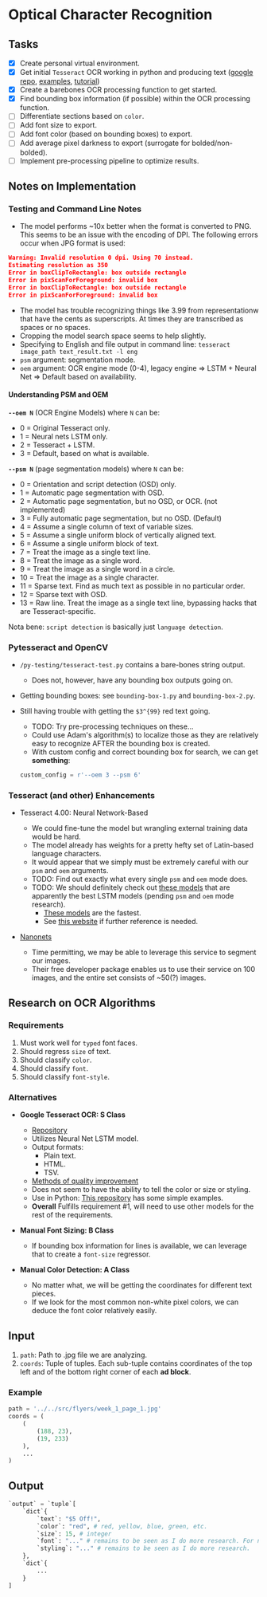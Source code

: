 # Optical Character Recognition

## Tasks

* [x] Create personal virtual environment.
* [x] Get initial `Tesseract` OCR working in python and producing text ([google repo](https://github.com/tesseract-ocr/tesseract), [examples](https://github.com/nikhilkumarsingh/tesseract-python), [tutorial](https://nanonets.com/blog/ocr-with-tesseract/#introduction))
* [x] Create a barebones OCR processing function to get started.
* [x] Find bounding box information (if possible) within the OCR processing function.
* [ ] Differentiate sections based on `color`.
* [ ] Add font size to export.
* [ ] Add font color (based on bounding boxes) to export.
* [ ] Add average pixel darkness to export (surrogate for bolded/non-bolded).
* [ ] Implement pre-processing pipeline to optimize results.

## Notes on Implementation

### Testing and Command Line Notes

* The model performs ~10x better when the format is converted to PNG. This seems to be an issue with 
the encoding of DPI. The following errors occur when JPG format is used:

```JSON
Warning: Invalid resolution 0 dpi. Using 70 instead.
Estimating resolution as 350
Error in boxClipToRectangle: box outside rectangle
Error in pixScanForForeground: invalid box
Error in boxClipToRectangle: box outside rectangle
Error in pixScanForForeground: invalid box
```

* The model has trouble recognizing things like 3.99 from representationw that have the cents as superscripts. At times they are transcribed as spaces or no spaces.
* Cropping the model search space seems to help slightly.
* Specifying to English and file output in command line: `tesseract image_path text_result.txt -l eng`
* `psm` argument: segmentation mode.
* `oem` argument: OCR engine mode (0-4), legacy engine => LSTM + Neural Net => Default based on availability.

#### Understanding PSM and OEM

**`--oem N`** (OCR Engine Models) where `N` can be:

* 0 = Original Tesseract only.
* 1 = Neural nets LSTM only.
* 2 = Tesseract + LSTM.
* 3 = Default, based on what is available.

**`--psm N`** (page segmentation models) where `N` can be:

* 0 = Orientation and script detection (OSD) only.
* 1 = Automatic page segmentation with OSD.
* 2 = Automatic page segmentation, but no OSD, or OCR. (not implemented)
* 3 = Fully automatic page segmentation, but no OSD. (Default)
* 4 = Assume a single column of text of variable sizes.
* 5 = Assume a single uniform block of vertically aligned text.
* 6 = Assume a single uniform block of text.
* 7 = Treat the image as a single text line.
* 8 = Treat the image as a single word.
* 9 = Treat the image as a single word in a circle.
* 10 = Treat the image as a single character.
* 11 = Sparse text. Find as much text as possible in no particular order.
* 12 = Sparse text with OSD.
* 13 = Raw line. Treat the image as a single text line, bypassing hacks that are Tesseract-specific.

Nota bene: `script detection` is basically just `language detection`.


### Pytesseract and OpenCV

* `/py-testing/tesseract-test.py` contains a bare-bones string output.
  * Does not, however, have any bounding box outputs going on.
* Getting bounding boxes: see `bounding-box-1.py` and `bounding-box-2.py`.
* Still having trouble with getting the `$3^{99}` red text going. 
  * TODO: Try pre-processing techniques on these...
  * Could use Adam's algorithm(s) to localize those as they are relatively easy to recognize AFTER the bounding box is created.
  * With custom config and correct bounding box for search, we can get **something**:

  ```python
  custom_config = r'--oem 3 --psm 6'
  ```

### Tesseract (and other) Enhancements

* Tesseract 4.00: Neural Network-Based
  * We could fine-tune the model but wrangling external training data would be hard.
  * The model already has weights for a pretty hefty set of Latin-based language characters.
  * It would appear that we simply must be extremely careful with our `psm` and `oem` arguments.
  * TODO: Find out exactly what every single `psm` and `oem` mode does.
  * TODO: We should definitely check out [these models](https://github.com/tesseract-ocr/tessdata_best) that are apparently the best LSTM models (pending `psm` and `oem` mode research).
    * [These models](https://github.com/tesseract-ocr/tessdata_fast) are the fastest.
    * See [this website](https://www.endpoint.com/blog/2018/07/09/training-tesseract-models-from-scratch) if further reference is needed.

* [Nanonets](https://nanonets.com/pricing/)
  * Time permitting, we may be able to leverage this service to segment our images.
  * Their free developer package enables us to use their service on 100 images, and the 
  entire set consists of ~50(?) images.


## Research on OCR Algorithms

### Requirements

1. Must work well for `typed` font faces.
2. Should regress `size` of text.
3. Should classify `color`.
4. Should classify `font`.
5. Should classify `font-style`.

### Alternatives

* **Google Tesseract OCR: S Class**
  * [Repository](https://github.com/tesseract-ocr/tesseract)
  * Utilizes Neural Net LSTM model.
  * Output formats: 
    * Plain text.
	* HTML.
	* TSV. 
  * [Methods of quality improvement](https://github.com/tesseract-ocr/tesseract/wiki/ImproveQuality)
  * Does not seem to have the ability to tell the color or size or styling.
  * Use in Python: [This repository](https://github.com/nikhilkumarsingh/tesseract-python) has some simple examples.
  * **Overall** Fulfills requirement #1, will need to use other models for the rest of the requirements.

* **Manual Font Sizing: B Class**
  * If bounding box information for lines is available, we can leverage that to create a `font-size` regressor.

* **Manual Color Detection: A Class**
  * No matter what, we will be getting the coordinates for different text pieces.
  * If we look for the most common non-white pixel colors, we can deduce the font color relatively easily. 


## Input

1. `path`: Path to .jpg file we are analyzing.
2. `coords`: Tuple of tuples. Each sub-tuple contains coordinates of the top left and of the bottom right corner of each **ad block**.

### Example

```python
path = '../../src/flyers/week_1_page_1.jpg'
coords = (
    (
        (188, 23),
        (19, 233)
    ),
    ...
)
```

## Output

```python
`output` = `tuple`[
    `dict`{
        `text`: "$5 Off!",
        `color`: "red", # red, yellow, blue, green, etc.
        `size`: 15, # integer
        `font`: "..." # remains to be seen as I do more research. For now, don't worry too much about this.
        `styling`: "..." # remains to be seen as I do more research.
    },
    `dict`{
        ...
    }
]
```
